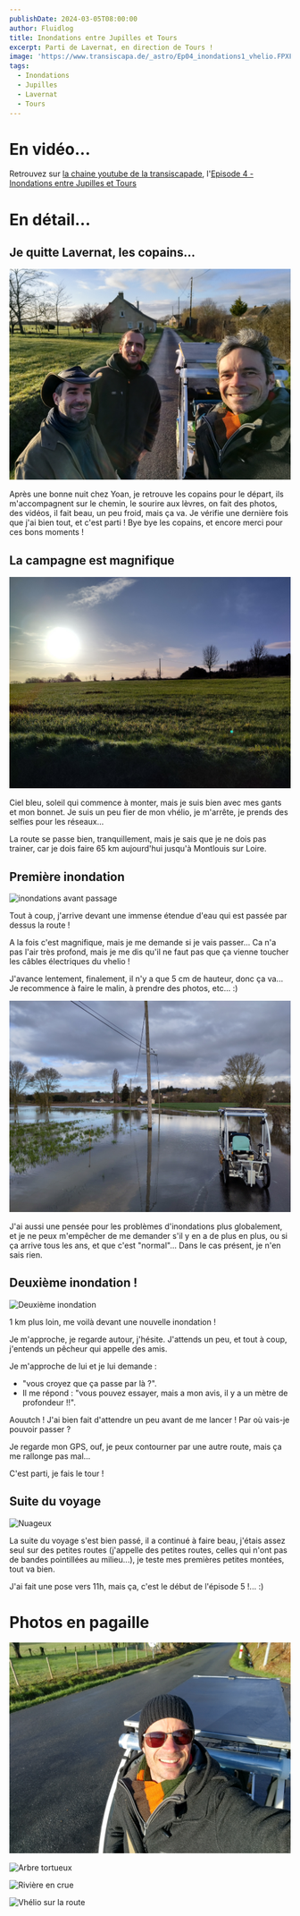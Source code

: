 ```yaml
---
publishDate: 2024-03-05T08:00:00
author: Fluidlog
title: Inondations entre Jupilles et Tours
excerpt: Parti de Lavernat, en direction de Tours !
image: 'https://www.transiscapa.de/_astro/Ep04_inondations1_vhelio.FPXFg0pL_Wplez.webp'
tags:
  - Inondations
  - Jupilles
  - Lavernat
  - Tours
---
```


# En vidéo...
Retrouvez sur [la chaine youtube de la transiscapade](https://www.youtube.com/@Transiscapade), l'[Episode 4 - Inondations entre Jupilles et Tours](https://www.youtube.com/watch?v=9Bjl1kWSwN0)

# En détail...

## Je quitte Lavernat, les copains...
![Bye bye les copains](../../assets/images/Ep04_copains_lavernat.jpg)

Après une bonne nuit chez Yoan, je retrouve les copains pour le départ, ils m'accompagnent sur le chemin, le sourire aux lèvres, on fait des photos, des vidéos, il fait beau, un peu froid, mais ça va. Je vérifie une dernière fois que j'ai bien tout, et c'est parti ! Bye bye les copains, et encore merci pour ces bons moments !

## La campagne est magnifique

![Magnifique campagne...](../../assets/images/Ep04_belle_campagne.jpg)

Ciel bleu, soleil qui commence à monter, mais je suis bien avec mes gants et mon bonnet. Je suis un peu fier de mon vhélio, je m'arrête, je prends des selfies pour les réseaux...

La route se passe bien, tranquillement, mais je sais que je ne dois pas trainer, car je dois faire 65 km aujourd'hui jusqu'à Montlouis sur Loire.

## Première inondation
![inondations avant passage](../../assets/images/Ep04_inondations1.jpg)

Tout à coup, j'arrive devant une immense étendue d'eau qui est passée par dessus la route !

A la fois c'est magnifique, mais je me demande si je vais passer... Ca n'a pas l'air très profond, mais je me dis qu'il ne faut pas que ça vienne toucher les câbles électriques du vhelio !

J'avance lentement, finalement, il n'y a que 5 cm de hauteur, donc ça va... Je recommence à faire le malin, à prendre des photos, etc... :)

![inondations après passage](../../assets/images/Ep04_inondations1_vhelio.jpg)

J'ai aussi une pensée pour les problèmes d'inondations plus globalement, et je ne peux m'empêcher de me demander s'il y en a de plus en plus, ou si ça arrive tous les ans, et que c'est "normal"... Dans le cas présent, je n'en sais rien.

## Deuxième inondation !

![Deuxième inondation](../../assets/images/Ep04_inondations2.jpg)

1 km plus loin, me voilà devant une nouvelle inondation !

Je m'approche, je regarde autour, j'hésite.
J'attends un peu, et tout à coup, j'entends un pêcheur qui appelle des amis.

Je m'approche de lui et je lui demande : 
- "vous croyez que ça passe par là ?".
- Il me répond : "vous pouvez essayer, mais a mon avis, il y a un mètre de profondeur !!".

Aouutch ! J'ai bien fait d'attendre un peu avant de me lancer ! Par où vais-je pouvoir passer ?

Je regarde mon GPS, ouf, je peux contourner par une autre route, mais ça me rallonge pas mal...

C'est parti, je fais le tour !

## Suite du voyage
![Nuageux](../../assets/images/Ep04_nuageux.jpg)

La suite du voyage s'est bien passé, il a continué à faire beau, j'étais assez seul sur des petites routes (j'appelle des petites routes, celles qui n'ont pas de bandes pointillées au milieu...), je teste mes premières petites montées, tout va bien.

J'ai fait une pose vers 11h, mais ça, c'est le début de l'épisode 5 !... :)

# Photos en pagaille

![Yannick qui s'la pète](../../assets/images/Ep04_selfie1.jpg)

![Arbre tortueux](../../assets/images/Ep04_arbre.jpg)

![Rivière en crue](../../assets/images/Ep04_crue.jpg)

![Vhélio sur la route](../../assets/images/Ep04_route_vhelio.jpg)
